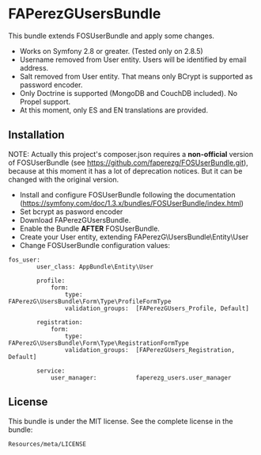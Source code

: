 FAPerezGUsersBundle
=============

This bundle extends FOSUserBundle and apply some changes.

- Works on Symfony 2.8 or greater. (Tested only on 2.8.5)
- Username removed from User entity. Users will be identified by email address.
- Salt removed from User entity. That means only BCrypt is supported as password encoder.
- Only Doctrine is supported (MongoDB and CouchDB included). No Propel support.
- At this moment, only ES and EN translations are provided.

Installation
------------

NOTE: Actually this project's composer.json requires a **non-official** version of FOSUserBundle (see https://github.com/faperezg/FOSUserBundle.git), because at this moment it has a lot of deprecation notices. But it can be changed with the original version.

- Install and configure FOSUserBundle following the documentation (https://symfony.com/doc/1.3.x/bundles/FOSUserBundle/index.html)
- Set bcrypt as pasword encoder
- Download FAPerezGUsersBundle.
- Enable the Bundle **AFTER** FOSUserBundle.
- Create your User entity, extending FAPerezG\UsersBundle\Entity\User
- Change FOSUserBundle configuration values:

<pre><code>fos_user:
        user_class: AppBundle\Entity\User

    	profile:
        	form:
            	type:               FAPerezG\UsersBundle\Form\Type\ProfileFormType
            	validation_groups:  [FAPerezGUsers_Profile, Default]

    	registration:
        	form:
            	type:               FAPerezG\UsersBundle\Form\Type\RegistrationFormType
            	validation_groups:  [FAPerezGUsers_Registration, Default]

    	service:
        	user_manager:           faperezg_users.user_manager
</pre></code>
License
-------

This bundle is under the MIT license. See the complete license in the bundle:

    Resources/meta/LICENSE